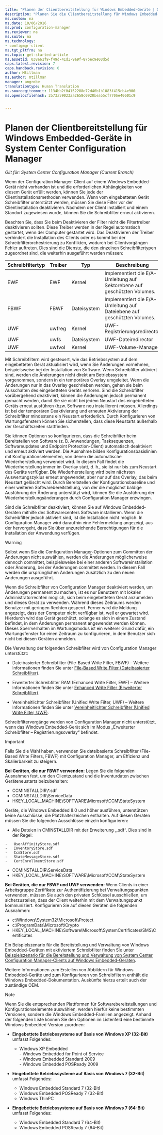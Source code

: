 ```yaml
---
title: "Planen der Clientbereitstellung für Windows Embedded-Geräte | System Center Configuration Manager"
description: "Planen Sie die Clientbereitstellung für Windows Embedded-Geräte in System Center Configuration Manager"
ms.custom: na
ms.date: 10/06/2016
ms.prod: configuration-manager
ms.reviewer: na
ms.suite: na
ms.technology:
- configmgr-client
ms.tgt_pltfrm: na
ms.topic: get-started-article
ms.assetid: 038e61f9-f49d-41d1-9a9f-87bec9e00d5d
caps.latest.revision: 7
caps.handback.revision: 0
author: Mtillman
ms.author: mtillman
manager: angrobe
translationtype: Human Translation
ms.sourcegitcommit: 1134bb2f04152288e72d40b1b1083f415cb4e900
ms.openlocfilehash: 2b73a59023aa2658c0920beab5cf7706e40601c9


---
```

# <a name="planning-for-client-deployment-to-windows-embedded-devices-in-system-center-configuration-manager"></a>Planen der Clientbereitstellung für Windows Embedded-Geräte in System Center Configuration Manager

*Gilt für: System Center Configuration Manager (Current Branch)*

<a name="BKMK_DeployClientEmbedded"></a> Wenn der Configuration Manager-Client auf einem Windows Embedded-Gerät nicht vorhanden ist und die erforderlichen Abhängigkeiten von diesem Gerät erfüllt werden, können Sie jede der Clientinstallationsmethoden verwenden. Wenn vom eingebetteten Gerät Schreibfilter unterstützt werden, müssen Sie diese Filter vor der Clientinstallation deaktivieren. Nachdem der Client installiert und einem Standort zugewiesen wurde, können Sie die Schreibfilter erneut aktivieren.  

 Beachten Sie, dass Sie beim Deaktivieren der Filter nicht die Filtertreiber deaktivieren sollten. Diese Treiber werden in der Regel automatisch gestartet, wenn der Computer gestartet wird. Das Deaktivieren der Treiber verhindert die Installation des Clients oder es kommt bei der Schreibfilterorchestrierung zu Konflikten, wodurch bei Clientvorgängen Fehler auftreten. Dies sind die Dienste, die den einzelnen Schreibfiltertypen zugeordnet sind, die weiterhin ausgeführt werden müssen:  

|Schreibfiltertyp|Treiber|Typ|Beschreibung|  
|-----------------------|------------|----------|-----------------|  
|EWF|EWF|Kernel|Implementiert die E/A-Umleitung auf Sektorebene auf geschützten Volumes.|  
|FBWF|FBWF|Dateisystem|Implementiert die E/A-Umleitung auf Dateiebene auf geschützten Volumes.|  
|UWF|uwfreg|Kernel|UWF-Registrierungsredirector|  
|UWF|uwfs|Dateisystem|UWF-Dateiredirector|  
|UWF|uwfvol|Kernel|UWF-Volume-Manager|  

 Mit Schreibfiltern wird gesteuert, wie das Betriebssystem auf dem eingebetteten Gerät aktualisiert wird, wenn Sie Änderungen vornehmen, beispielsweise bei der Installation von Software. Wenn Schreibfilter aktiviert sind, werden die Änderungen nicht direkt am Betriebssystem vorgenommen, sondern in ein temporäres Overlay umgeleitet. Wenn die Änderungen nur in das Overlay geschrieben werden, gehen sie beim Ausschalten des eingebetteten Geräts verloren. Sind die Schreibfilter vorübergehend deaktiviert, können die Änderungen jedoch permanent gemacht werden, damit Sie sie nicht bei jedem Neustart des eingebetteten Geräts erneut ausführen (bzw. Software neu installieren) müssen. Allerdings ist bei der temporären Deaktivierung und erneuten Aktivierung der Schreibfilter mindestens ein Neustart erforderlich. Durch Konfigurieren von Wartungsfenstern können Sie sicherstellen, dass diese Neustarts außerhalb der Geschäftszeiten stattfinden.  

 Sie können Optionen so konfigurieren, dass die Schreibfilter beim Bereitstellen von Software (z. B. Anwendungen, Tasksequenzen, Softwareupdates und Endpoint Protection-Client) automatisch deaktiviert und erneut aktiviert werden. Die Ausnahme bilden Konfigurationsbasislinien mit Konfigurationselementen, von denen die automatische Wiederherstellung verwendet wird. In diesem Fall findet die Wiederherstellung immer im Overlay statt, d. h., sie ist nur bis zum Neustart des Geräts verfügbar. Die Wiederherstellung wird beim nächsten Auswertungszyklus erneut angewendet, aber nur auf das Overlay, das beim Neustart gelöscht wird. Durch Bereitstellen der Konfigurationsbaseline und einer weiteren Softwarebereitstellung, von der die möglichst baldige Ausführung der Änderung unterstützt wird, können Sie die Ausführung der Wiederherstellungsänderungen durch Configuration Manager erzwingen.  

 Sind die Schreibfilter deaktiviert, können Sie auf Windows Embedded-Geräten mithilfe des Softwarecenters Software installieren. Wenn die Schreibfilter jedoch aktiviert sind, ist die Installation nicht möglich. In Configuration Manager wird daraufhin eine Fehlermeldung angezeigt, aus der hervorgeht, dass Sie über unzureichende Berechtigungen für die Installation der Anwendung verfügen.  

> [!WARNING]  
>  Selbst wenn Sie die Configuration Manager-Optionen zum Committen der Änderungen nicht auswählen, werden die Änderungen möglicherweise dennoch committet, beispielsweise bei einer anderen Softwareinstallation oder Änderung, bei der Änderungen committet werden. In diesem Fall werden die ursprünglichen Änderungen zusätzlich zu den neuen Änderungen ausgeführt.  

 Wenn die Schreibfilter von Configuration Manager deaktiviert werden, um Änderungen permanent zu machen, ist es nur Benutzern mit lokalen Administratorrechten möglich, sich beim eingebetteten Gerät anzumelden und dieses Gerät zu verwenden. Während dieses Zeitraums werden Benutzer mit geringen Rechten gesperrt. Ferner wird die Meldung angezeigt, dass der Computer nicht verfügbar ist, weil er gewartet wird. Hierdurch wird das Gerät geschützt, solange es sich in einem Zustand befindet, in dem Änderungen permanent angewendet werden können. Dieses Sperrverhalten im Wartungsmodus ist ein weiterer Grund dafür, ein Wartungsfenster für einen Zeitraum zu konfigurieren, in dem Benutzer sich nicht bei diesen Geräten anmelden.  

 Die Verwaltung der folgenden Schreibfilter wird von Configuration Manager unterstützt:  

-   Dateibasierter Schreibfilter (File-Based Write Filter, FBWF) – Weitere Informationen finden Sie unter [File-Based Write Filter (Dateibasierter Schreibfilter)](http://go.microsoft.com/fwlink/?LinkID=204717).  

-   Erweiterter Schreibfilter RAM (Enhanced Write Filter, EWF) – Weitere Informationen finden Sie unter [Enhanced Write Filter (Erweiterter Schreibfilter)](http://go.microsoft.com/fwlink/?LinkId=204718).  

-   Vereinheitlichter Schreibfilter (Unified Write Filter, UWF) – Weitere Informationen finden Sie unter [Vereinheitlichter Schreibfilter (Unified Write Filter, UWF)](http://go.microsoft.com/fwlink/?LinkId=309236).  

 Schreibfiltervorgänge werden von Configuration Manager nicht unterstützt, wenn das Windows Embedded-Gerät sich im Modus „Erweiterter Schreibfilter – Registrierungsoverlay“ befindet.  

> [!IMPORTANT]  
>  Falls Sie die Wahl haben, verwenden Sie dateibasierte Schreibfilter (File-Based Write Filters, FBWF) mit Configuration Manager, um Effizienz und Skalierbarkeit zu steigern.
>
> **Bei Geräten, die nur FBWF verwenden:** Legen Sie die folgenden Ausnahmen fest, um den Clientzustand und die Inventurdaten zwischen Geräteneustarts beizubehalten:  
>   
>  -   CCMINSTALLDIR\\*.sdf  
> -   CCMINSTALLDIR\ServiceData  
> -   HKEY_LOCAL_MACHINE\SOFTWARE\Microsoft\CCM\StateSystem  
>   
>  Geräte, die Windows Embedded 8.0 und höher ausführen, unterstützen keine Ausschlüsse, die Platzhalterzeichen enthalten. Auf diesen Geräten müssen Sie die folgenden Ausschlüsse einzeln konfigurieren:  
>   
>  -   Alle Dateien in CMINSTALLDIR mit der Erweiterung „.sdf“. Dies sind in der Regel:  
>   
>     -   UserAffinityStore.sdf  
>     -   InventoryStore.sdf  
>     -   CcmStore.sdf  
>     -   StateMessageStore.sdf  
>     -   CertEnrollmentStore.sdf  
> -   CCMINSTALLDIR\ServiceData  
> -   HKEY_LOCAL_MACHINE\SOFTWARE\Microsoft\CCM\StateSystem  
>   
> **Bei Geräten, die nur FBWF und UWF verwenden:** Wenn Clients in einer Arbeitsgruppe Zertifikate zur Authentifizierung bei Verwaltungspunkten verwenden, müssen Sie auch den privaten Schlüssel ausschließen, um sicherzustellen, dass der Client weiterhin mit dem Verwaltungspunkt kommuniziert. Konfigurieren Sie auf diesen Geräten die folgenden Ausnahmen:  
>   
>  -   c:\Windows\System32\Microsoft\Protect  
> -   c:\ProgramData\Microsoft\Crypto  
> -   HKEY_LOCAL_MACHINE\Software\Microsoft\SystemCertificates\SMS\Certificates  

 Ein Beispielszenario für die Bereitstellung und Verwaltung von Windows Embedded-Geräten mit aktiviertem Schreibfilter finden Sie unter [Beispielszenario für die Bereitstellung und Verwaltung von System Center Configuration Manager-Clients auf Windows Embedded-Geräten](../../../../core/clients/deploy/example-scenario-for-deploying-and-managing-clients-on-windows-embedded-devices.md).  

 Weitere Informationen zum Erstellen von Abbildern für Windows Embedded-Geräte und zum Konfigurieren von Schreibfiltern enthält die Windows Embedded-Dokumentation. Auskünfte hierzu erteilt auch der zuständige OEM.  

> [!NOTE]  
>  Wenn Sie die entsprechenden Plattformen für Softwarebereitstellungen und Konfigurationselemente auswählen, werden hierfür keine bestimmten Versionen, sondern die Windows Embedded-Familien angezeigt. Anhand der folgenden Liste können Sie den Optionen im Listenfeld eine bestimmte Windows Embedded-Version zuordnen:  
>   
>  -   **Eingebettete Betriebssysteme auf Basis von Windows XP (32-Bit)** umfasst Folgendes:  
>   
>      -   Windows XP Embedded  
>     -   Windows Embedded for Point of Service  
>     -   Windows Embedded Standard 2009  
>     -   Windows Embedded POSReady 2009  
> -   **Eingebettete Betriebssysteme auf Basis von Windows 7 (32-Bit)** umfasst Folgendes:  
>   
>      -   Windows Embedded Standard 7 (32-Bit)  
>     -   Windows Embedded POSReady 7 (32-Bit)  
>     -   Windows ThinPC  
> -   **Eingebettete Betriebssysteme auf Basis von Windows 7 (64-Bit)** umfasst Folgendes:  
>   
>      -   Windows Embedded Standard 7 (64-Bit)  
>     -   Windows Embedded POSReady 7 (64-Bit)



<!--HONumber=Nov16_HO1-->


